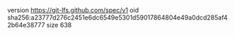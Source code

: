 version https://git-lfs.github.com/spec/v1
oid sha256:a23777d276c2451e6dc6549e5301d59017864804e49a0dcd285af42b64e38777
size 638
